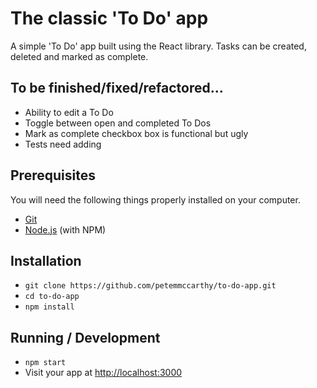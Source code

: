 # The classic 'To Do' app

A simple 'To Do' app built using the React library. Tasks can be created, deleted and marked as complete.

## To be finished/fixed/refactored...

* Ability to edit a To Do
* Toggle between open and completed To Dos
* Mark as complete checkbox box is functional but ugly
* Tests need adding

## Prerequisites

You will need the following things properly installed on your computer.

* [Git](http://git-scm.com/)
* [Node.js](http://nodejs.org/) (with NPM)

## Installation

* `git clone https://github.com/petemmccarthy/to-do-app.git`
* `cd to-do-app`
* `npm install`

## Running / Development

* `npm start`
* Visit your app at [http://localhost:3000](http://localhost:3000)
